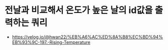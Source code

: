 # 전날과 비교해서 온도가 높은 날의 id값을 출력하는 쿼리
- https://velog.io/@hwan22/%EB%A6%AC%ED%8A%B8%EC%BD%94%EB%93%9C-197.-Rising-Temperature